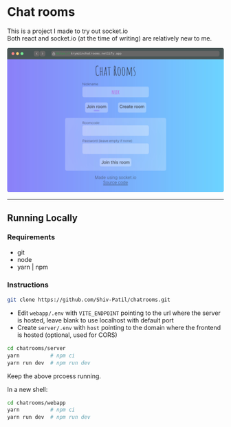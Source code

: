 # Chat rooms

This is a project I made to try out socket.io  
Both react and socket.io (at the time of writing) are relatively new to me.

<img src="https://github.com/Shiv-Patil/chatrooms/blob/main/screenshot.png?raw=true" />

---

## Running Locally

### Requirements

- git
- node
- yarn | npm

### Instructions
```bash
git clone https://github.com/Shiv-Patil/chatrooms.git
```
- Edit `webapp/.env` with `VITE_ENDPOINT` pointing to the url where the server is hosted, leave blank to use localhost with default port
- Create `server/.env` with `host` pointing to the domain where the frontend is hosted (optional, used for CORS)

```bash
cd chatrooms/server
yarn          # npm ci
yarn run dev  # npm run dev
```
Keep the above prcoess running.  
  
In a new shell:
```bash
cd chatrooms/webapp
yarn          # npm ci
yarn run dev  # npm run dev
```
